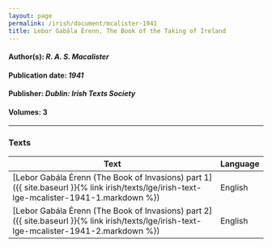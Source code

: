 ```yaml
---
layout: page
permalink: /irish/document/mcalister-1941
title: Lebor Gabála Érenn, The Book of the Taking of Ireland
---
```


#### Author(s): *R. A. S. Macalister*
#### Publication date: *1941*
#### Publisher: *Dublin: Irish Texts Society*
#### Volumes: 3

---
### Texts

| Text | Language |
| --------- | ----------- |
| [Lebor Gabála Érenn (The Book of Invasions) part 1]({{ site.baseurl }}{% link irish/texts/lge/irish-text-lge-mcalister-1941-1.markdown %})  | English |
| [Lebor Gabála Érenn (The Book of Invasions) part 2]({{ site.baseurl }}{% link irish/texts/lge/irish-text-lge-mcalister-1941-2.markdown %})  | English |